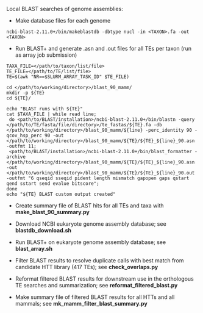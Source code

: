Local BLAST searches of genome assemblies:

  * Make database files for each genome
  ```
  ncbi-blast-2.11.0+/bin/makeblastdb -dbtype nucl -in <TAXON>.fa -out <TAXON>
  ```
  * Run BLAST+ and generate .asn and .out files for all TEs per taxon (run as array job submission)
  ```
  TAXA_FILE=</path/to/taxon/list/file>
  TE_FILE=</path/to/TE/list/file>
  TE=$(awk "NR==$SLURM_ARRAY_TASK_ID" $TE_FILE)
  
  cd </path/to/working/directory>/blast_90_mamm/
  mkdir -p ${TE}
  cd ${TE}/
  
  echo "BLAST runs with ${TE}"
  cat $TAXA_FILE | while read line; 
   do <path/to/BLAST/installation>/ncbi-blast-2.11.0+/bin/blastn -query </path/to/TE/fasta/file/directory>/te_fastas/${TE}.fa -db </path/to/working/directory>/blast_90_mamm/${line} -perc_identity 90 -qcov_hsp_perc 90 -out </path/to/working/directory>/blast_90_mamm/${TE}/${TE}_${line}_90.asn -outfmt 11; 
   <path/to/BLAST/installation>/ncbi-blast-2.11.0+/bin/blast_formatter -archive </path/to/working/directory>/blast_90_mamm/${TE}/${TE}_${line}_90.asn -out </path/to/working/directory>/blast_90_mamm/${TE}/${TE}_${line}_90.out -outfmt "6 qseqid sseqid pident length mismatch gapopen gaps qstart qend sstart send evalue bitscore"; 
  done
  echo "${TE} BLAST custom output created"
  ```
  
  * Create summary file of BLAST hits for all TEs and taxa with **make_blast_90_summary.py**
  
  * Download NCBI eukaryote genome assembly database; see **blastdb_download.sh** 
  * Run BLAST+ on eukaryote genome assembly database; see **blast_array.sh**
  * Filter BLAST results to resolve duplicate calls with best match from candidate HTT library (417 TEs); see **check_overlaps.py**
  * Reformat filtered BLAST results for downstream use in the orthologous TE searches and summarization; see **reformat_filtered_blast.py**
  * Make summary file of filtered BLAST results for all HTTs and all mammals; see **mk_mamm_filter_blast_summary.py**
